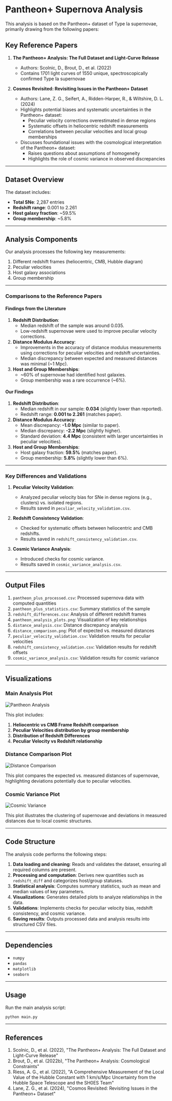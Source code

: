# Pantheon+ Supernova Analysis

This analysis is based on the Pantheon+ dataset of Type Ia supernovae, primarily drawing from the following papers:

## Key Reference Papers

1. **The Pantheon+ Analysis: The Full Dataset and Light-Curve Release**

   - Authors: Scolnic, D., Brout, D., et al. (2022)
   - Contains 1701 light curves of 1550 unique, spectroscopically confirmed Type Ia supernovae

2. **Cosmos Revisited: Revisiting Issues in the Pantheon+ Dataset**

   - Authors: Lane, Z. G., Seifert, A., Ridden-Harper, R., & Wiltshire, D. L. (2024)
   - Highlights potential biases and systematic uncertainties in the Pantheon+ dataset:
     - Peculiar velocity corrections overestimated in dense regions
     - Systematic offsets in heliocentric redshift measurements
     - Correlations between peculiar velocities and local group memberships
   - Discusses foundational issues with the cosmological interpretation of the Pantheon+ dataset:
     - Raises questions about assumptions of homogeneity
     - Highlights the role of cosmic variance in observed discrepancies

---

## Dataset Overview

The dataset includes:

- **Total SNe**: 2,287 entries
- **Redshift range**: 0.001 to 2.261
- **Host galaxy fraction**: ~59.5%
- **Group membership**: ~5.8%

---

## Analysis Components

Our analysis processes the following key measurements:

1. Different redshift frames (heliocentric, CMB, Hubble diagram)
2. Peculiar velocities
3. Host galaxy associations
4. Group membership

---

### Comparisons to the Reference Papers

#### Findings from the Literature

1. **Redshift Distribution**:
   - Median redshift of the sample was around 0.035.
   - Low-redshift supernovae were used to improve peculiar velocity corrections.
2. **Distance Modulus Accuracy**:
   - Improvements in the accuracy of distance modulus measurements using corrections for peculiar velocities and redshift uncertainties.
   - Median discrepancy between expected and measured distances was minimal (~1 Mpc).
3. **Host and Group Memberships**:
   - ~60% of supernovae had identified host galaxies.
   - Group membership was a rare occurrence (~6%).

#### Our Findings

1. **Redshift Distribution**:
   - Median redshift in our sample: **0.034** (slightly lower than reported).
   - Redshift range: **0.001 to 2.261** (matches paper).
2. **Distance Modulus Accuracy**:
   - Mean discrepancy: **-1.0 Mpc** (similar to paper).
   - Median discrepancy: **-2.2 Mpc** (slightly higher).
   - Standard deviation: **4.4 Mpc** (consistent with larger uncertainties in peculiar velocities).
3. **Host and Group Memberships**:
   - Host galaxy fraction: **59.5%** (matches paper).
   - Group membership: **5.8%** (slightly lower than 6%).

---

### Key Differences and Validations

1. **Peculiar Velocity Validation**:
   - Analyzed peculiar velocity bias for SNe in dense regions (e.g., clusters) vs. isolated regions.
   - Results saved in `peculiar_velocity_validation.csv`.

2. **Redshift Consistency Validation**:
   - Checked for systematic offsets between heliocentric and CMB redshifts.
   - Results saved in `redshift_consistency_validation.csv`.

3. **Cosmic Variance Analysis**:
   - Introduced checks for cosmic variance.
   - Results saved in `cosmic_variance_analysis.csv`.

---

## Output Files

1. `pantheon_plus_processed.csv`: Processed supernova data with computed quantities
2. `pantheon_plus_statistics.csv`: Summary statistics of the sample
3. `redshift_differences.csv`: Analysis of different redshift frames
4. `pantheon_analysis_plots.png`: Visualization of key relationships
5. `distance_analysis.csv`: Distance discrepancy analysis
6. `distance_comparison.png`: Plot of expected vs. measured distances
7. `peculiar_velocity_validation.csv`: Validation results for peculiar velocities
8. `redshift_consistency_validation.csv`: Validation results for redshift offsets
9. `cosmic_variance_analysis.csv`: Validation results for cosmic variance

---

## Visualizations

### Main Analysis Plot

![Pantheon Analysis](pantheon_analysis_plots.png)

This plot includes:

1. **Heliocentric vs CMB Frame Redshift comparison**
2. **Peculiar Velocities distribution by group membership**
3. **Distribution of Redshift Differences**
4. **Peculiar Velocity vs Redshift relationship**

### Distance Comparison Plot

![Distance Comparison](distance_comparison.png)

This plot compares the expected vs. measured distances of supernovae, highlighting deviations potentially due to peculiar velocities.

### Cosmic Variance Plot

![Cosmic Variance](cosmic_variance_plot.png)

This plot illustrates the clustering of supernovae and deviations in measured distances due to local cosmic structures.

---

## Code Structure

The analysis code performs the following steps:

1. **Data loading and cleaning**: Reads and validates the dataset, ensuring all required columns are present.
2. **Processing and computation**: Derives new quantities such as `redshift_diff` and categorizes host/group statuses.
3. **Statistical analysis**: Computes summary statistics, such as mean and median values of key parameters.
4. **Visualizations**: Generates detailed plots to analyze relationships in the data.
5. **Validations**: Implements checks for peculiar velocity bias, redshift consistency, and cosmic variance.
6. **Saving results**: Outputs processed data and analysis results into structured CSV files.

---

## Dependencies

- `numpy`
- `pandas`
- `matplotlib`
- `seaborn`

---

## Usage

Run the main analysis script:

```bash
python main.py
```

---

## References

1. Scolnic, D., et al. (2022), "The Pantheon+ Analysis: The Full Dataset and Light-Curve Release"
2. Brout, D., et al. (2022b), "The Pantheon+ Analysis: Cosmological Constraints"
3. Riess, A. G., et al. (2022), "A Comprehensive Measurement of the Local Value of the Hubble Constant with 1 km/s/Mpc Uncertainty from the Hubble Space Telescope and the SH0ES Team"
4. Lane, Z. G., et al. (2024), "Cosmos Revisited: Revisiting Issues in the Pantheon+ Dataset"

